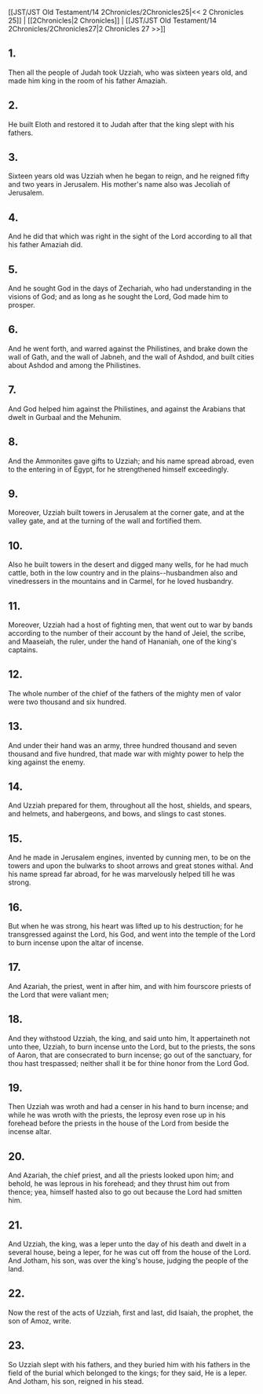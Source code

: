 [[JST/JST Old Testament/14 2Chronicles/2Chronicles25|<< 2 Chronicles 25]] | [[2Chronicles|2 Chronicles]] | [[JST/JST Old Testament/14 2Chronicles/2Chronicles27|2 Chronicles 27 >>]]
## 1.
Then all the people of Judah took Uzziah, who was sixteen years old, and made him king in the room of his father Amaziah.
## 2.
He built Eloth and restored it to Judah after that the king slept with his fathers.
## 3.
Sixteen years old was Uzziah when he began to reign, and he reigned fifty and two years in Jerusalem. His mother\'s name also was Jecoliah of Jerusalem.
## 4.
And he did that which was right in the sight of the Lord according to all that his father Amaziah did.
## 5.
And he sought God in the days of Zechariah, who had understanding in the visions of God; and as long as he sought the Lord, God made him to prosper.
## 6.
And he went forth, and warred against the Philistines, and brake down the wall of Gath, and the wall of Jabneh, and the wall of Ashdod, and built cities about Ashdod and among the Philistines.
## 7.
And God helped him against the Philistines, and against the Arabians that dwelt in Gurbaal and the Mehunim.
## 8.
And the Ammonites gave gifts to Uzziah; and his name spread abroad, even to the entering in of Egypt, for he strengthened himself exceedingly.
## 9.
Moreover, Uzziah built towers in Jerusalem at the corner gate, and at the valley gate, and at the turning of the wall and fortified them.
## 10.
Also he built towers in the desert and digged many wells, for he had much cattle, both in the low country and in the plains\--husbandmen also and vinedressers in the mountains and in Carmel, for he loved husbandry.
## 11.
Moreover, Uzziah had a host of fighting men, that went out to war by bands according to the number of their account by the hand of Jeiel, the scribe, and Maaseiah, the ruler, under the hand of Hananiah, one of the king\'s captains.
## 12.
The whole number of the chief of the fathers of the mighty men of valor were two thousand and six hundred.
## 13.
And under their hand was an army, three hundred thousand and seven thousand and five hundred, that made war with mighty power to help the king against the enemy.
## 14.
And Uzziah prepared for them, throughout all the host, shields, and spears, and helmets, and habergeons, and bows, and slings to cast stones.
## 15.
And he made in Jerusalem engines, invented by cunning men, to be on the towers and upon the bulwarks to shoot arrows and great stones withal. And his name spread far abroad, for he was marvelously helped till he was strong.
## 16.
But when he was strong, his heart was lifted up to his destruction; for he transgressed against the Lord, his God, and went into the temple of the Lord to burn incense upon the altar of incense.
## 17.
And Azariah, the priest, went in after him, and with him fourscore priests of the Lord that were valiant men;
## 18.
And they withstood Uzziah, the king, and said unto him, It appertaineth not unto thee, Uzziah, to burn incense unto the Lord, but to the priests, the sons of Aaron, that are consecrated to burn incense; go out of the sanctuary, for thou hast trespassed; neither shall it be for thine honor from the Lord God.
## 19.
Then Uzziah was wroth and had a censer in his hand to burn incense; and while he was wroth with the priests, the leprosy even rose up in his forehead before the priests in the house of the Lord from beside the incense altar.
## 20.
And Azariah, the chief priest, and all the priests looked upon him; and behold, he was leprous in his forehead; and they thrust him out from thence; yea, himself hasted also to go out because the Lord had smitten him.
## 21.
And Uzziah, the king, was a leper unto the day of his death and dwelt in a several house, being a leper, for he was cut off from the house of the Lord. And Jotham, his son, was over the king\'s house, judging the people of the land.
## 22.
Now the rest of the acts of Uzziah, first and last, did Isaiah, the prophet, the son of Amoz, write.
## 23.
So Uzziah slept with his fathers, and they buried him with his fathers in the field of the burial which belonged to the kings; for they said, He is a leper. And Jotham, his son, reigned in his stead.

